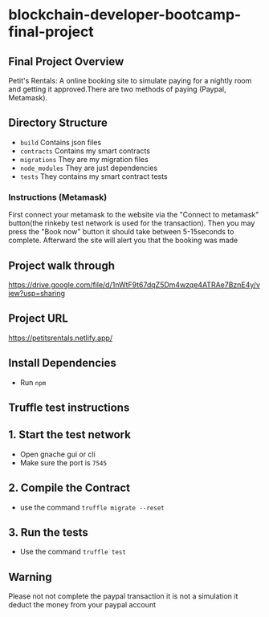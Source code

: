 # blockchain-developer-bootcamp-final-project

## Final Project Overview

Petit's Rentals: A online booking site to simulate paying for a nightly room and getting it approved.There are two methods of paying (Paypal, Metamask).

## Directory Structure
- ```build``` Contains json files
- ```contracts``` Contains my smart contracts
- ```migrations``` They are my migration files
- ```node_modules``` They are just dependencies
- ```tests``` They contains my smart contract tests

### Instructions (Metamask)

First connect your metamask to the website via the "Connect to metamask" button(the rinkeby test network is used for the transaction). Then you may press the "Book now" button it should take between 5-15seconds to complete. Afterward the site will alert you that the booking was made

## Project walk through
https://drive.google.com/file/d/1nWtF9t67dqZ5Dm4wzqe4ATRAe7BznE4y/view?usp=sharing


## Project URL

https://petitsrentals.netlify.app/

##  Install Dependencies
- Run ```npm```

## Truffle test instructions
## 1. Start the test network
- Open gnache gui or cli
- Make sure the port is ```7545```

## 2. Compile the Contract
- use the command ```truffle migrate --reset```
## 3. Run the tests
- Use the command ```truffle test```

## Warning
Please not not complete the paypal transaction it is not a simulation it deduct the money from your paypal account

